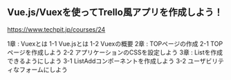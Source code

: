 ## Vue.js/Vuexを使ってTrello風アプリを作成しよう！
https://www.techpit.jp/courses/24

1章 : Vuexとは
  1-1 Vue.jsとは
  1-2 Vuexの概要
2章 : TOPページの作成
  2-1 TOPページを作成しよう
  2-2 アプリケーションのCSSを設定しよう
3章 : Listを作成できるようにしよう
  3-1 ListAddコンポーネントを作成しよう
  3-2 ユーザビリティなフォームにしよう
  <!-- 3-3 Listコンポーネントを作成しよう
  3-4 リストを削除できるようにしよう -->
